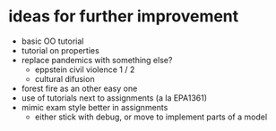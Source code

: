 # ideas for further improvement
 * basic OO tutorial
 * tutorial on properties
 * replace pandemics with something else?
     * eppstein civil violence 1 / 2
     * cultural difusion
 * forest fire as an other easy one
 * use of tutorials next to assignments (a la EPA1361)
 * mimic exam style better in assignments
     * either stick with debug, or move to implement parts of a model
